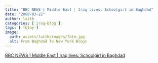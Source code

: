 ```yaml
---
title: "BBC NEWS | Middle East | Iraq lives: Schoolgirl in Baghdad"
date: "2008-03-22"
author: laith
categories: [ iraq-blog ]
tags: [ fbtny ]
image:
  path: assets/laith/images/fbtn.jpg
  alt: From Baghdad To New York Blogs
---
```


[BBC NEWS | Middle East | Iraq lives: Schoolgirl in Baghdad](https://news.bbc.co.uk/2/hi/middle_east/7308393.stm)
